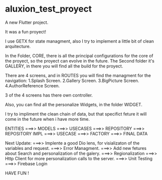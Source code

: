# aluxion_test_proyect

A new Flutter project.

It was a fun proyect!

I use GETX for state managment, also I try to implement a little bit of clean arquitecture.

In the Folder, CORE, there is all the principal configurations for the core of the proyect, so the proyect can evolve in the future. The Second folder it's GALLERY, in there you will find all the build for the proyect.

There are 4 screens, and in ROUTES you will find the managment for the navigation:
    1.Splash Screen.
    2.Gallery Screen.
    3.BigPicture Screen.
    4.AuthorReference Screen.
 
3 of the 4 screens has there own controller.
 
 Also, you can find all the personalize Widgets, in the folder WIDGET.
 
 I try to impliment the clean chain of data, but that specifict feture it will come in the future when i have more time.

ENTITIES ===>> MODELS ===>> USECASES ===>> REPOSITORY ===>> REPOSITORY IMPL ===>> USECASE ===>> FACTORY ===>> FINAL DATA

Next Update:
  ===>> Implente a good Dio lens, for visializaton of the variables and request.
  ===>> Error Managment.
  ===>> Add new fetures about Search and personalization of the galery.
  ===>> Regionalization
  ===>> Http Client for more personalization calls to the server.
  ===>> Unit Testing
  ===>> Firebase Login
  
  HAVE FUN !
  
